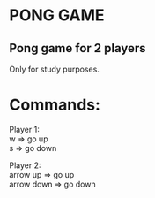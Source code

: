 # PONG GAME

## Pong game for 2 players

Only for study purposes.

# Commands:
Player 1:  
w => go up  
s => go down  

Player 2:  
arrow up => go up  
arrow down => go down
